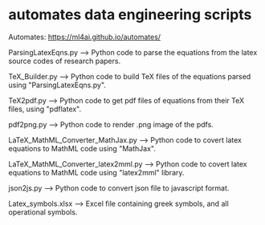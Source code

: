 # automates data engineering scripts

Automates: https://ml4ai.github.io/automates/

ParsingLatexEqns.py --> Python code to parse the equations from the latex source codes of research papers.

TeX_Builder.py --> Python code to build TeX files of the equations parsed using "ParsingLatexEqns.py". 

TeX2pdf.py --> Python code to get pdf files of equations from their TeX files, using "pdflatex".

pdf2png.py --> Python code to render .png image of the pdfs.

LaTeX_MathML_Converter_MathJax.py --> Python code to covert latex equations to MathML code using "MathJax". 

LaTeX_MathML_Converter_latex2mml.py --> Python code to covert latex equations to MathML code using "latex2mml" library.

json2js.py --> Python code to convert json file to javascript format. 

Latex_symbols.xlsx --> Excel file containing greek symbols, and all operational symbols.
